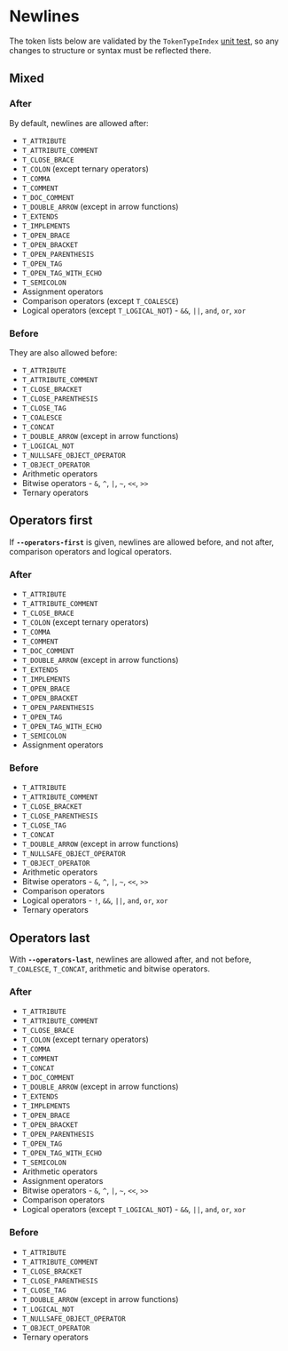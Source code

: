 # Newlines

The token lists below are validated by the `TokenTypeIndex` [unit test][], so
any changes to structure or syntax must be reflected there.

## Mixed

### After

By default, newlines are allowed after:

- `T_ATTRIBUTE`
- `T_ATTRIBUTE_COMMENT`
- `T_CLOSE_BRACE`
- `T_COLON` (except ternary operators)
- `T_COMMA`
- `T_COMMENT`
- `T_DOC_COMMENT`
- `T_DOUBLE_ARROW` (except in arrow functions)
- `T_EXTENDS`
- `T_IMPLEMENTS`
- `T_OPEN_BRACE`
- `T_OPEN_BRACKET`
- `T_OPEN_PARENTHESIS`
- `T_OPEN_TAG`
- `T_OPEN_TAG_WITH_ECHO`
- `T_SEMICOLON`
- Assignment operators
- Comparison operators (except `T_COALESCE`)
- Logical operators (except `T_LOGICAL_NOT`) - `&&`, `||`, `and`, `or`, `xor`

### Before

They are also allowed before:

- `T_ATTRIBUTE`
- `T_ATTRIBUTE_COMMENT`
- `T_CLOSE_BRACKET`
- `T_CLOSE_PARENTHESIS`
- `T_CLOSE_TAG`
- `T_COALESCE`
- `T_CONCAT`
- `T_DOUBLE_ARROW` (except in arrow functions)
- `T_LOGICAL_NOT`
- `T_NULLSAFE_OBJECT_OPERATOR`
- `T_OBJECT_OPERATOR`
- Arithmetic operators
- Bitwise operators - `&`, `^`, `|`, `~`, `<<`, `>>`
- Ternary operators

## Operators first

If **`--operators-first`** is given, newlines are allowed before, and not after,
comparison operators and logical operators.

### After

- `T_ATTRIBUTE`
- `T_ATTRIBUTE_COMMENT`
- `T_CLOSE_BRACE`
- `T_COLON` (except ternary operators)
- `T_COMMA`
- `T_COMMENT`
- `T_DOC_COMMENT`
- `T_DOUBLE_ARROW` (except in arrow functions)
- `T_EXTENDS`
- `T_IMPLEMENTS`
- `T_OPEN_BRACE`
- `T_OPEN_BRACKET`
- `T_OPEN_PARENTHESIS`
- `T_OPEN_TAG`
- `T_OPEN_TAG_WITH_ECHO`
- `T_SEMICOLON`
- Assignment operators

### Before

- `T_ATTRIBUTE`
- `T_ATTRIBUTE_COMMENT`
- `T_CLOSE_BRACKET`
- `T_CLOSE_PARENTHESIS`
- `T_CLOSE_TAG`
- `T_CONCAT`
- `T_DOUBLE_ARROW` (except in arrow functions)
- `T_NULLSAFE_OBJECT_OPERATOR`
- `T_OBJECT_OPERATOR`
- Arithmetic operators
- Bitwise operators - `&`, `^`, `|`, `~`, `<<`, `>>`
- Comparison operators
- Logical operators - `!`, `&&`, `||`, `and`, `or`, `xor`
- Ternary operators

## Operators last

With **`--operators-last`**, newlines are allowed after, and not before,
`T_COALESCE`, `T_CONCAT`, arithmetic and bitwise operators.

### After

- `T_ATTRIBUTE`
- `T_ATTRIBUTE_COMMENT`
- `T_CLOSE_BRACE`
- `T_COLON` (except ternary operators)
- `T_COMMA`
- `T_COMMENT`
- `T_CONCAT`
- `T_DOC_COMMENT`
- `T_DOUBLE_ARROW` (except in arrow functions)
- `T_EXTENDS`
- `T_IMPLEMENTS`
- `T_OPEN_BRACE`
- `T_OPEN_BRACKET`
- `T_OPEN_PARENTHESIS`
- `T_OPEN_TAG`
- `T_OPEN_TAG_WITH_ECHO`
- `T_SEMICOLON`
- Arithmetic operators
- Assignment operators
- Bitwise operators - `&`, `^`, `|`, `~`, `<<`, `>>`
- Comparison operators
- Logical operators (except `T_LOGICAL_NOT`) - `&&`, `||`, `and`, `or`, `xor`

### Before

- `T_ATTRIBUTE`
- `T_ATTRIBUTE_COMMENT`
- `T_CLOSE_BRACKET`
- `T_CLOSE_PARENTHESIS`
- `T_CLOSE_TAG`
- `T_DOUBLE_ARROW` (except in arrow functions)
- `T_LOGICAL_NOT`
- `T_NULLSAFE_OBJECT_OPERATOR`
- `T_OBJECT_OPERATOR`
- Ternary operators

[unit test]: ../tests/unit/Support/TokenTypeIndexTest.php

